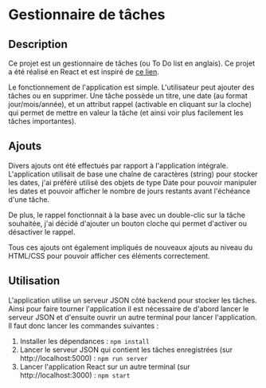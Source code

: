 # Gestionnaire de tâches

## Description

Ce projet est un gestionnaire de tâches (ou To Do list en anglais). Ce projet a été réalisé en React et est inspiré de [ce lien](https://www.youtube.com/watch?v=w7ejDZ8SWv8). 

Le fonctionnement de l'application est simple. L'utilisateur peut ajouter des tâches ou en supprimer. Une tâche possède un titre, une date (au format jour/mois/année), et un attribut rappel (activable en cliquant sur la cloche) qui permet de mettre en valeur la tâche (et ainsi voir plus facilement les tâches importantes).

## Ajouts

Divers ajouts ont été effectués par rapport à l'application intégrale. L'application utilisait de base une chaîne de caractères (string) pour stocker les dates, j'ai préféré utilisé des objets de type Date pour pouvoir manipuler les dates et pouvoir afficher le nombre de jours restants avant l'échéance d'une tâche. 

De plus, le rappel fonctionnait à la base avec un double-clic sur la tâche souhaitée, j'ai décidé d'ajouter un bouton cloche qui permet d'activer ou désactiver le rappel. 

Tous ces ajouts ont également impliqués de nouveaux ajouts au niveau du HTML/CSS pour pouvoir afficher ces éléments correctement.

## Utilisation

L'application utilise un serveur JSON côté backend pour stocker les tâches. Ainsi pour faire tourner l'application il est nécessaire de d'abord lancer le serveur JSON et d'ensuite ouvrir un autre terminal pour lancer l'application. Il faut donc lancer les commandes suivantes : 

1. Installer les dépendances : `npm install`
2. Lancer le serveur JSON qui contient les tâches enregistrées (sur http://localhost:5000) : `npm run server`
3. Lancer l'application React sur un autre terminal (sur http://localhost:3000) : `npm start`
